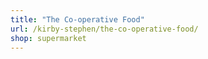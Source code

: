 ```yaml
---
title: "The Co-operative Food"
url: /kirby-stephen/the-co-operative-food/
shop: supermarket
---
```

